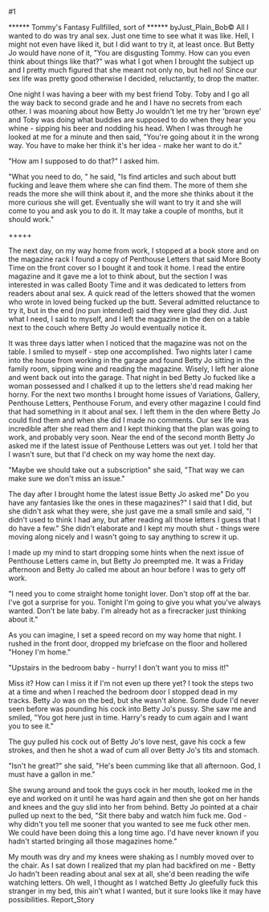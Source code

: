 #1 

 

 ****** Tommy's Fantasy Fullfilled, sort of ****** byJust_Plain_Bob© All I wanted to do was try anal sex. Just one time to see what it was like. Hell, I might not even have liked it, but I did want to try it, at least once. But Betty Jo would have none of it, "You are disgusting Tommy. How can you even think about things like that?" was what I got when I brought the subject up and I pretty much figured that she meant not only no, but hell no! Since our sex life was pretty good otherwise I decided, reluctantly, to drop the matter. 

 One night I was having a beer with my best friend Toby. Toby and I go all the way back to second grade and he and I have no secrets from each other. I was moaning about how Betty Jo wouldn't let me try her 'brown eye' and Toby was doing what buddies are supposed to do when they hear you whine - sipping his beer and nodding his head. When I was through he looked at me for a minute and then said, "You're going about it in the wrong way. You have to make her think it's her idea - make her want to do it." 

 "How am I supposed to do that?" I asked him. 

 "What you need to do, " he said, "Is find articles and such about butt fucking and leave them where she can find them. The more of them she reads the more she will think about it, and the more she thinks about it the more curious she will get. Eventually she will want to try it and she will come to you and ask you to do it. It may take a couple of months, but it should work." 

 +++++ 

 The next day, on my way home from work, I stopped at a book store and on the magazine rack I found a copy of Penthouse Letters that said More Booty Time on the front cover so I bought it and took it home. I read the entire magazine and it gave me a lot to think about, but the section I was interested in was called Booty Time and it was dedicated to letters from readers about anal sex. A quick read of the letters showed that the women who wrote in loved being fucked up the butt. Several admitted reluctance to try it, but in the end (no pun intended) said they were glad they did. Just what I need, I said to myself, and I left the magazine in the den on a table next to the couch where Betty Jo would eventually notice it. 

 It was three days latter when I noticed that the magazine was not on the table. I smiled to myself - step one accomplished. Two nights later I came into the house from working in the garage and found Betty Jo sitting in the family room, sipping wine and reading the magazine. Wisely, I left her alone and went back out into the garage. That night in bed Betty Jo fucked like a woman possessed and I chalked it up to the letters she'd read making her horny. For the next two months I brought home issues of Variations, Gallery, Penthouse Letters, Penthouse Forum, and every other magazine I could find that had something in it about anal sex. I left them in the den where Betty Jo could find them and when she did I made no comments. Our sex life was incredible after she read them and I kept thinking that the plan was going to work, and probably very soon. Near the end of the second month Betty Jo asked me if the latest issue of Penthouse Letters was out yet. I told her that I wasn't sure, but that I'd check on my way home the next day. 

 "Maybe we should take out a subscription" she said, "That way we can make sure we don't miss an issue." 

 The day after I brought home the latest issue Betty Jo asked me" Do you have any fantasies like the ones in these magazines?" I said that I did, but she didn't ask what they were, she just gave me a small smile and said, "I didn't used to think I had any, but after reading all those letters I guess that I do have a few." She didn't elaborate and I kept my mouth shut - things were moving along nicely and I wasn't going to say anything to screw it up. 

 I made up my mind to start dropping some hints when the next issue of Penthouse Letters came in, but Betty Jo preempted me. It was a Friday afternoon and Betty Jo called me about an hour before I was to gety off work. 

 "I need you to come straight home tonight lover. Don't stop off at the bar. I've got a surprise for you. Tonight I'm going to give you what you've always wanted. Don't be late baby. I'm already hot as a firecracker just thinking about it." 

 As you can imagine, I set a speed record on my way home that night. I rushed in the front door, dropped my briefcase on the floor and hollered "Honey I'm home." 

 "Upstairs in the bedroom baby - hurry! I don't want you to miss it!" 

 Miss it? How can I miss it if I'm not even up there yet? I took the steps two at a time and when I reached the bedroom door I stopped dead in my tracks. Betty Jo was on the bed, but she wasn't alone. Some dude I'd never seen before was pounding his cock into Betty Jo's pussy. She saw me and smiled, "You got here just in time. Harry's ready to cum again and I want you to see it." 

 The guy pulled his cock out of Betty Jo's love nest, gave his cock a few strokes, and then he shot a wad of cum all over Betty Jo's tits and stomach. 

 "Isn't he great?" she said, "He's been cumming like that all afternoon. God, I must have a gallon in me." 

 She swung around and took the guys cock in her mouth, looked me in the eye and worked on it until he was hard again and then she got on her hands and knees and the guy slid into her from behind. Betty Jo pointed at a chair pulled up next to the bed, "Sit there baby and watch him fuck me. God - why didn't you tell me sooner that you wanted to see me fuck other men. We could have been doing this a long time ago. I'd have never known if you hadn't started bringing all those magazines home." 

 My mouth was dry and my knees were shaking as I numbly moved over to the chair. As I sat down I realized that my plan had backfired on me - Betty Jo hadn't been reading about anal sex at all, she'd been reading the wife watching letters. Oh well, I thought as I watched Betty Jo gleefully fuck this stranger in my bed, this ain't what I wanted, but it sure looks like it may have possibilities. Report_Story 